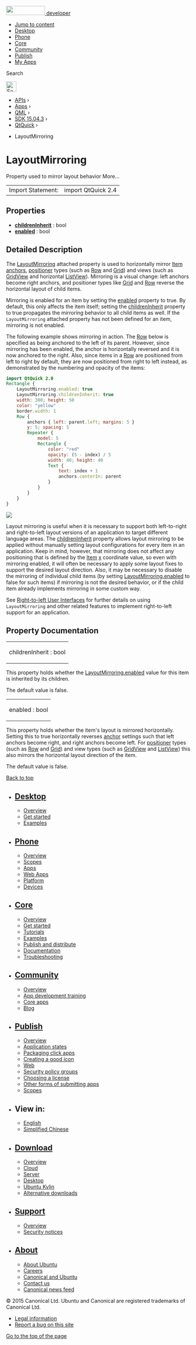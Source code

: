 <a href="https://developer.ubuntu.com/" class="logo-ubuntu"><img src="https://developer.ubuntu.com/assets/sites/ubuntu/latest/u/img/logos/logo-ubuntu-orange.svg" width="106" height="25" /> <span>developer</span></a>

-   [Jump to content](index.html#main-content)
-   [Desktop](https://developer.ubuntu.com/en/desktop/)
-   [Phone](https://developer.ubuntu.com/en/phone/)
-   [Core](https://developer.ubuntu.com/core)
-   [Community](https://developer.ubuntu.com/en/community/)
-   [Publish](https://developer.ubuntu.com/en/publish/)
-   [My Apps](https://myapps.developer.ubuntu.com/)

Search

<img src="https://developer.ubuntu.com/assets/sites/ubuntu/latest/u/img/search-white.svg" alt="Search" height="28" />

-   [APIs](../../../../index.html) ›
-   [Apps](../../../index.html) ›
-   [QML](../../index.html) ›
-   [SDK 15.04.3](../index.html) ›
-   [QtQuick](../QtQuick/index.html) ›

<!-- -->

-   LayoutMirroring

LayoutMirroring
===============

<span class="subtitle"></span>
Property used to mirror layout behavior More...

|                   |                    |
|-------------------|--------------------|
| Import Statement: | import QtQuick 2.4 |

<span id="properties"></span>
Properties
----------

-   ****[childrenInherit](index.html#childrenInherit-prop)**** : bool
-   ****[enabled](index.html#enabled-prop)**** : bool

<span id="details"></span>
Detailed Description
--------------------

The [LayoutMirroring](index.html) attached property is used to horizontally mirror [Item anchors](../QtQuick.qtquick-positioning-anchors/index.html#anchor-layout), [positioner](../QtQuick.qtquick-positioning-layouts/index.html) types (such as [Row](../QtQuick.qtquick-positioning-layouts/index.html#row) and [Grid](../QtQuick.qtquick-positioning-layouts/index.html#grid)) and views (such as [GridView](https://developer.ubuntu.com/api/apps/qml/sdk-15.04.3/QtQuick.draganddrop/#gridview) and horizontal [ListView](../QtQuick.ListView/index.html)). Mirroring is a visual change: left anchors become right anchors, and positioner types like [Grid](../QtQuick.qtquick-positioning-layouts/index.html#grid) and [Row](../QtQuick.qtquick-positioning-layouts/index.html#row) reverse the horizontal layout of child items.

Mirroring is enabled for an item by setting the [enabled](index.html#enabled-prop) property to true. By default, this only affects the item itself; setting the [childrenInherit](index.html#childrenInherit-prop) property to true propagates the mirroring behavior to all child items as well. If the `LayoutMirroring` attached property has not been defined for an item, mirroring is not enabled.

The following example shows mirroring in action. The [Row](../QtQuick.qtquick-positioning-layouts/index.html#row) below is specified as being anchored to the left of its parent. However, since mirroring has been enabled, the anchor is horizontally reversed and it is now anchored to the right. Also, since items in a [Row](../QtQuick.qtquick-positioning-layouts/index.html#row) are positioned from left to right by default, they are now positioned from right to left instead, as demonstrated by the numbering and opacity of the items:

``` qml
import QtQuick 2.0
Rectangle {
    LayoutMirroring.enabled: true
    LayoutMirroring.childrenInherit: true
    width: 300; height: 50
    color: "yellow"
    border.width: 1
    Row {
        anchors { left: parent.left; margins: 5 }
        y: 5; spacing: 5
        Repeater {
            model: 5
            Rectangle {
                color: "red"
                opacity: (5 - index) / 5
                width: 40; height: 40
                Text {
                    text: index + 1
                    anchors.centerIn: parent
                }
            }
        }
    }
}
```

![](https://developer.ubuntu.com/static/devportal_uploaded/45dd3216-4962-48a4-8ee1-f99d7d74812a-api/apps/qml/sdk-15.04.3/QtQuick.LayoutMirroring/images/layoutmirroring.png)

Layout mirroring is useful when it is necessary to support both left-to-right and right-to-left layout versions of an application to target different language areas. The [childrenInherit](index.html#childrenInherit-prop) property allows layout mirroring to be applied without manually setting layout configurations for every item in an application. Keep in mind, however, that mirroring does not affect any positioning that is defined by the [Item](../QtQuick.Item/index.html) [x](../QtQuick.Item/index.html#x-prop) coordinate value, so even with mirroring enabled, it will often be necessary to apply some layout fixes to support the desired layout direction. Also, it may be necessary to disable the mirroring of individual child items (by setting [LayoutMirroring.enabled](index.html#enabled-prop) to false for such items) if mirroring is not the desired behavior, or if the child item already implements mirroring in some custom way.

See [Right-to-left User Interfaces](../QtQuick.qtquick-positioning-righttoleft/index.html) for further details on using `LayoutMirroring` and other related features to implement right-to-left support for an application.

Property Documentation
----------------------

<table>
<colgroup>
<col width="100%" />
</colgroup>
<tbody>
<tr class="odd">
<td><p><span id="childrenInherit-prop"></span><span class="name">childrenInherit</span> : <span class="type">bool</span></p></td>
</tr>
</tbody>
</table>

This property holds whether the [LayoutMirroring.enabled](index.html#enabled-prop) value for this item is inherited by its children.

The default value is false.

<table>
<colgroup>
<col width="100%" />
</colgroup>
<tbody>
<tr class="odd">
<td><p><span id="enabled-prop"></span><span class="name">enabled</span> : <span class="type">bool</span></p></td>
</tr>
</tbody>
</table>

This property holds whether the item's layout is mirrored horizontally. Setting this to true horizontally reverses [anchor](../QtQuick.qtquick-positioning-anchors/index.html#anchor-layout) settings such that left anchors become right, and right anchors become left. For [positioner](../QtQuick.qtquick-positioning-layouts/index.html) types (such as [Row](../QtQuick.qtquick-positioning-layouts/index.html#row) and [Grid](../QtQuick.qtquick-positioning-layouts/index.html#grid)) and view types (such as [GridView](https://developer.ubuntu.com/api/apps/qml/sdk-15.04.3/QtQuick.draganddrop/#gridview) and [ListView](../QtQuick.ListView/index.html)) this also mirrors the horizontal layout direction of the item.

The default value is false.

[Back to top](index.html#)

-   [Desktop](https://developer.ubuntu.com/en/desktop/)
    ---------------------------------------------------

    -   [Overview](https://developer.ubuntu.com/en/desktop/)
    -   [Get started](http://snapcraft.io/?utm_source=developer.ubuntu.com&utm_medium=devportal&utm_term=snaps%20snapcraft%20desktop&utm_content=menu&utm_campaign=duc_snappers)
    -   [Examples](https://github.com/ubuntu/snappy-playpen)

-   [Phone](https://developer.ubuntu.com/en/phone/)
    -----------------------------------------------

    -   [Overview](https://developer.ubuntu.com/en/phone/)
    -   [Scopes](https://developer.ubuntu.com/en/phone/scopes/)
    -   [Apps](https://developer.ubuntu.com/en/phone/apps/)
    -   [Web Apps](https://developer.ubuntu.com/en/phone/web/)
    -   [Platform](https://developer.ubuntu.com/en/phone/platform/)
    -   [Devices](https://developer.ubuntu.com/en/phone/devices/)

-   [Core](https://developer.ubuntu.com/core)
    -----------------------------------------

    -   [Overview](https://developer.ubuntu.com/core)
    -   [Get started](https://developer.ubuntu.com/core/get-started)
    -   [Tutorials](https://developer.ubuntu.com/core/tutorials)
    -   [Examples](https://developer.ubuntu.com/core/examples)
    -   [Publish and distribute](https://developer.ubuntu.com/core/publish-and-distribute)
    -   [Documentation](https://developer.ubuntu.com/core/documentation)
    -   [Troubleshooting](https://developer.ubuntu.com/core/troubleshooting)

-   [Community](https://developer.ubuntu.com/en/community/)
    -------------------------------------------------------

    -   [Overview](https://developer.ubuntu.com/en/community/)
    -   [App development training](https://developer.ubuntu.com/en/community/training/)
    -   [Core apps](https://developer.ubuntu.com/en/community/core-apps/)
    -   [Blog](https://developer.ubuntu.com/en/community/blog/)

-   [Publish](https://developer.ubuntu.com/en/publish/)
    ---------------------------------------------------

    -   [Overview](https://developer.ubuntu.com/en/publish/)
    -   [Application states](https://developer.ubuntu.com/en/publish/application-states/)
    -   [Packaging click apps](https://developer.ubuntu.com/en/publish/packaging-click-apps/)
    -   [Creating a good icon](https://developer.ubuntu.com/en/publish/creating-a-good-icon/)
    -   [Web](https://developer.ubuntu.com/en/publish/web/)
    -   [Security policy groups](https://developer.ubuntu.com/en/publish/security-policy-groups/)
    -   [Choosing a license](https://developer.ubuntu.com/en/publish/choosing-a-license/)
    -   [Other forms of submitting apps](https://developer.ubuntu.com/en/publish/other-forms-of-submitting-apps/)
    -   [Scopes](https://developer.ubuntu.com/en/publish/scopes/)

-   View in:
    --------

    -   [English](index.html "Change to language: English")
    -   [Simplified Chinese](index.html "Change to language: Simplified Chinese")

-   [Download](http://ubuntu.com/download/)
    ---------------------------------------

    -   [Overview](http://ubuntu.com/download)
    -   [Cloud](http://ubuntu.com/download/cloud)
    -   [Server](http://ubuntu.com/download/server)
    -   [Desktop](http://ubuntu.com/download/desktop)
    -   [Ubuntu Kylin](http://ubuntu.com/download/ubuntu-kylin)
    -   [Alternative downloads](http://ubuntu.com/download/alternative-downloads)

-   [Support](http://ubuntu.com/support/)
    -------------------------------------

    -   [Overview](http://ubuntu.com/support)
    -   [Security notices](http://www.ubuntu.com/usn/)

-   [About](http://ubuntu.com/about/)
    ---------------------------------

    -   [About Ubuntu](http://ubuntu.com/about/about-ubuntu)
    -   [Careers](http://www.canonical.com/careers)
    -   [Canonical and Ubuntu](http://ubuntu.com/about/canonical-and-ubuntu)
    -   [Contact us](http://ubuntu.com/about/contact-us)
    -   [Canonical news feed](http://insights.ubuntu.com/feed/)

© 2015 Canonical Ltd. Ubuntu and Canonical are registered trademarks of Canonical Ltd.

-   [Legal information](http://www.ubuntu.com/legal)
-   [Report a bug on this site](https://bugs.launchpad.net/developer-ubuntu-com/)

<span class="accessibility-aid">[Go to the top of the page](index.html#)</span>
